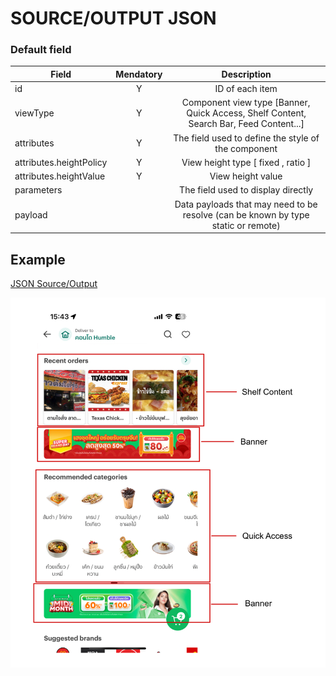 # SOURCE/OUTPUT JSON

### Default field

| Field                   | Mendatory |                                      Description                                       |
| ----------------------- | :-------: | :------------------------------------------------------------------------------------: |
| id                      |     Y     |                                    ID of each item                                     |
| viewType                |     Y     | Component view type [Banner, Quick Access, Shelf Content, Search Bar, Feed Content...] |
| attributes              |     Y     |                  The field used to define the style of the component                   |
| attributes.heightPolicy |     Y     |                           View height type [ fixed , ratio ]                           |
| attributes.heightValue  |     Y     |                                   View height value                                    |
| parameters              |           |                           The field used to display directly                           |
| payload                 |           |   Data payloads that may need to be resolve (can be known by type static or remote)    |
## Example

[JSON Source/Output](./source.json)

![Image](ui.png)
